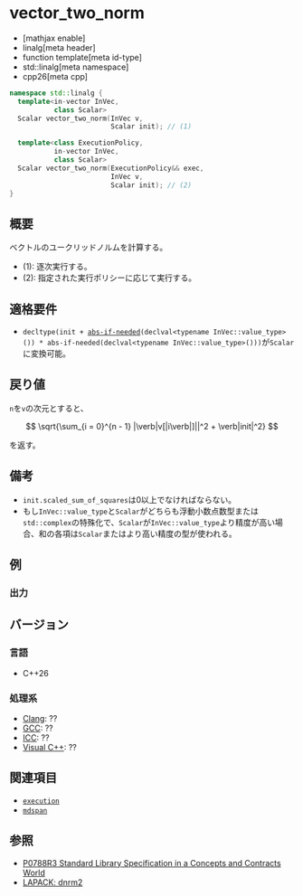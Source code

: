 # vector_two_norm

* [mathjax enable]
* linalg[meta header]
* function template[meta id-type]
* std::linalg[meta namespace]
* cpp26[meta cpp]

```cpp
namespace std::linalg {
  template<in-vector InVec,
           class Scalar>
  Scalar vector_two_norm(InVec v,
                         Scalar init); // (1)

  template<class ExecutionPolicy,
           in-vector InVec,
           class Scalar>
  Scalar vector_two_norm(ExecutionPolicy&& exec,
                         InVec v,
                         Scalar init); // (2)
}
```


## 概要
ベクトルのユークリッドノルムを計算する。

- (1): 逐次実行する。
- (2): 指定された実行ポリシーに応じて実行する。


## 適格要件
- `decltype(init + `[`abs-if-needed`](abs-if-needed.md)`(declval<typename InVec::value_type>()) * abs-if-needed(declval<typename InVec::value_type>()))`が`Scalar`に変換可能。


## 戻り値
`n`を`v`の次元とすると、

$$
\sqrt{\sum_{i = 0}^{n - 1} |\verb|v[|i\verb|]||^2 + \verb|init|^2}
$$

を返す。


## 備考
- `init.scaled_sum_of_squares`は0以上でなければならない。
- もし`InVec::value_type`と`Scalar`がどちらも浮動小数点数型または`std::complex`の特殊化で、`Scalar`が`InVec::value_type`より精度が高い場合、和の各項は`Scalar`またはより高い精度の型が使われる。


## 例


### 出力


## バージョン
### 言語
- C++26

### 処理系
- [Clang](/implementation.md#clang): ??
- [GCC](/implementation.md#gcc): ??
- [ICC](/implementation.md#icc): ??
- [Visual C++](/implementation.md#visual_cpp): ??


## 関連項目
- [`execution`](/reference/execution.md)
- [`mdspan`](/reference/mdspan.md)


## 参照
- [P0788R3 Standard Library Specification in a Concepts and Contracts World](http://www.open-std.org/jtc1/sc22/wg21/docs/papers/2018/p0788r3.pdf)
- [LAPACK: dnrm2](https://netlib.org/lapack/explore-html/d1/d2a/group__nrm2_gab5393665c8f0e7d5de9bd1dd2ff0d9d0.html#gab5393665c8f0e7d5de9bd1dd2ff0d9d0)

